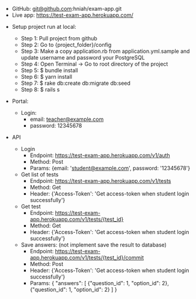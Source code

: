 + GitHub: git@github.com:hniah/exam-app.git
+ Live app: https://test-exam-app.herokuapp.com/

* Setup project run at local:
    - Step 1: Pull project from github
    - Step 2: Go to {project_folder}/config 
    - Step 3: Make a copy application.rb from application.yml.sample and update username and password your PostgreSQL
    - Step 4: Open Terminal -> Go to root directory of the project
    - Step 5: $ bundle install
    - Step 6: $ yarn install
    - Step 7: $ rake db:create db:migrate db:seed
    - Step 8: $ rails s

* Portal:
  - Login:
    + email: teacher@example.com
    + password: 12345678

* API
    - Login
        + Endpoint: https://test-exam-app.herokuapp.com/v1/auth
        + Method: Post
        + Params: {email: 'student@example.com', password: '12345678'}
    - Get list of tests
        + Endpoint: https://test-exam-app.herokuapp.com/v1/tests
        + Method: Get
        + Header: {'Access-Token': 'Get access-token when student login successfully'}
    - Get test
        + Endpoint: https://test-exam-app.herokuapp.com/v1/tests/{test_id}
        + Method: Get
        + Header: {'Access-Token': 'Get access-token when student login successfully'}
    - Save answers: (not implement save the result to database)
        + Endpoint: https://test-exam-app.herokuapp.com/v1/tests/{test_id}/commit
        + Method: Post
        + Header: {'Access-Token': 'Get access-token when student login successfully'}
        + Params: {
                    "answers": [
                      {"question_id": 1, "option_id": 2},
                      {"question_id": 1, "option_id": 2}
                    ]
                  }